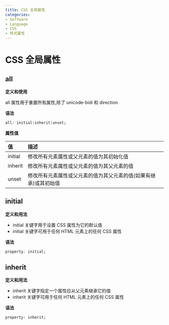 ```yaml
---
title: CSS 全局属性
categories:
- Software
- Language
- CSS
- 样式属性
---
```

# CSS 全局属性

## all

**定义和使用**

all 属性用于重置所有属性,除了 unicode-bidi 和 direction

**语法**

```css
all: initial|inherit|unset;
```

**属性值**

| 值      | 描述                                                         |
| :------ | :----------------------------------------------------------- |
| initial | 修改所有元素属性或父元素的值为其初始化值                     |
| inherit | 修改所有元素属性或父元素的值为其父元素的值                   |
| unset   | 修改所有元素属性或父元素的值为其父元素的值(如果有继承)或其初始值 |

## initial

**定义和用法**

- initial 关键字用于设置 CSS 属性为它的默认值
- initial 关键字可用于任何 HTML 元素上的任何 CSS 属性

**语法**

```css
property: initial;
```

##  inherit

**定义和用法**

- inherit 关键字指定一个属性应从父元素继承它的值
- inherit 关键字可用于任何 HTML 元素上的任何 CSS 属性

**语法**

```css
property: inherit;
```



